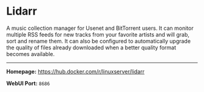 # Lidarr

A music collection manager for Usenet and BitTorrent users. It can monitor multiple RSS feeds for new tracks from your favorite artists and will grab, sort and rename them. It can also be configured to automatically upgrade the quality of files already downloaded when a better quality format becomes available.

---

**Homepage:** https://hub.docker.com/r/linuxserver/lidarr

**WebUI Port:** `8686`